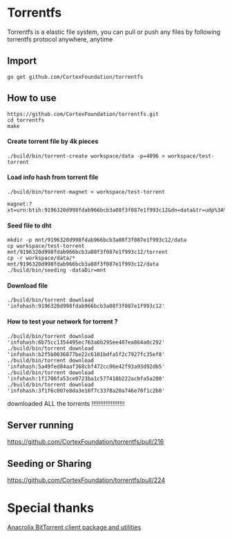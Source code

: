 # Torrentfs

Torrentfs is a elastic file system, you can pull or push any files by following torrentfs protocol anywhere, anytime

## Import
```
go get github.com/CortexFoundation/torrentfs
```
## How to use
```
https://github.com/CortexFoundation/torrentfs.git
cd torrentfs
make
```
#### Create torrent file by 4k pieces
```
./build/bin/torrent-create workspace/data -p=4096 > workspace/test-torrent
```
#### Load info hash from torrent file
```
./build/bin/torrent-magnet < workspace/test-torrent
```
```
magnet:?xt=urn:btih:9196320d998fdab966bcb3a08f3f087e1f993c12&dn=data&tr=udp%3A%2F%2Ftracker.cortexlabs.ai%3A5008
```
#### Seed file to dht
```
mkdir -p mnt/9196320d998fdab966bcb3a08f3f087e1f993c12/data
cp workspace/test-torrent mnt/9196320d998fdab966bcb3a08f3f087e1f993c12/torrent
cp -r workspace/data/* mnt/9196320d998fdab966bcb3a08f3f087e1f993c12/data
./build/bin/seeding -dataDir=mnt
```
#### Download file
```
./build/bin/torrent download 'infohash:9196320d998fdab966bcb3a08f3f087e1f993c12'
```
#### How to test your network for torrent ?
```
./build/bin/torrent download 'infohash:6b75cc1354495ec763a6b295ee407ea864a0c292'
./build/bin/torrent download 'infohash:b2f5b0036877be22c6101bdfa5f2c7927fc35ef8'
./build/bin/torrent download 'infohash:5a49fed84aaf368cbf472cc06e42f93a93d92db5'
./build/bin/torrent download 'infohash:1f1706fa53ce0723ba1c577418b222acbfa5a200'
./build/bin/torrent download 'infohash:3f1f6c007e8da3e16f7c3378a20a746e70f1c2b0'
```
downloaded ALL the torrents !!!!!!!!!!!!!!!!!!!
## Server running
https://github.com/CortexFoundation/torrentfs/pull/216
## Seeding or Sharing
https://github.com/CortexFoundation/torrentfs/pull/224
# Special thanks

[Anacrolix BitTorrent client package and utilities](https://github.com/anacrolix/torrent)
